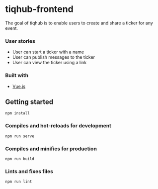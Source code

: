 # tiqhub-frontend

The goal of tiqhub is to enable users to create and share a ticker for any event.

### User stories
- User can start a ticker with a name
- User can publish messages to the ticker
- User can view the ticker using a link

### Built with
- [Vue.js](https://vuejs.org/)

## Getting started
```
npm install
```

### Compiles and hot-reloads for development
```
npm run serve
```

### Compiles and minifies for production
```
npm run build
```

### Lints and fixes files
```
npm run lint
```
